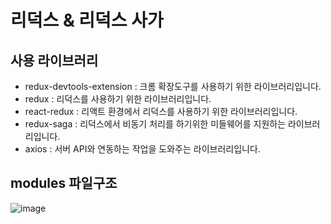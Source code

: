 # 리덕스 & 리덕스 사가

## 사용 라이브러리

- redux-devtools-extension : 크롬 확장도구를 사용하기 위한 라이브러리입니다.
- redux : 리덕스를 사용하기 위한 라이브러리입니다.
- react-redux : 리액트 환경에서 리덕스를 사용하기 위한 라이브러리입니다.
- redux-saga : 리덕스에서 비동기 처리를 하기위한 미들웨어를 지원하는 라이브러리입니다.
- axios : 서버 API와 연동하는 작업을 도와주는 라이브러리입니다.

## modules 파일구조

![image](https://user-images.githubusercontent.com/48292190/111722066-75f5f700-88a4-11eb-9206-6737388ec5fd.png)
